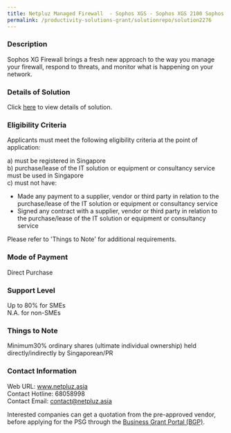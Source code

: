 ```yaml
---
title: Netpluz Managed Firewall  - Sophos XGS - Sophos XGS 2100 Sophos Standard Protection - 12 Months
permalink: /productivity-solutions-grant/solutionrepo/solution2276
---
```


### Description

Sophos XG Firewall brings a fresh new approach to the way you manage your firewall, respond to threats, and monitor what is happening on your network.

### Details of Solution

Click <a href='https://www.gobusiness.gov.sg/images/psg/Desensitised_Netpluz_Asia_Annex_3_CR_wef_28_Oct_21_Part_3.pdf' target='_blank' rel='noopener'>here</a> to view details of solution.

### Eligibility Criteria

Applicants must meet the following eligibility criteria at the point of application:

a) must be registered in Singapore <br>
b) purchase/lease of the IT solution or equipment or consultancy service must be used in Singapore <br>
c) must not have:
- Made any payment to a supplier, vendor or third party in relation to the purchase/lease of the IT solution or equipment or consultancy service
- Signed any contract with a supplier, vendor or third party in relation to the purchase/lease of the IT solution or equipment or consultancy service

Please refer to 'Things to Note' for additional requirements.

### Mode of Payment
Direct Purchase

### Support Level
Up to 80% for SMEs <br>
N.A. for non-SMEs

### Things to Note
Minimum30% ordinary shares (ultimate individual ownership) held directly/indirectly by Singaporean/PR

### Contact Information
Web URL: www.netpluz.asia <br>Contact Hotline: 68058998 <br>Contact Email: contact@netpluz.asia <br>

Interested companies can get a quotation from the pre-approved vendor, before applying for the PSG through the <a target='_blank' rel='noopener' href='https://www.businessgrants.gov.sg/'>Business Grant Portal (BGP)</a>.

